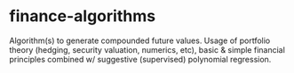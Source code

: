 # finance-algorithms
Algorithm(s) to generate compounded future values.  Usage of portfolio theory (hedging, security valuation, numerics, etc), basic &amp; simple financial principles combined w/ suggestive (supervised) polynomial regression.

